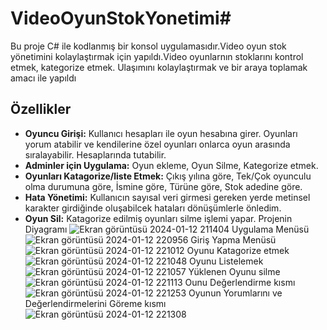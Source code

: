 # VideoOyunStokYonetimi# 

Bu proje C# ile kodlanmış bir konsol uygulamasıdır.Video oyun stok yönetimini kolaylaştırmak için yapıldı.Video oyunlarnın stoklarını kontrol etmek, kategorize etmek. Ulaşımını kolaylaştırmak ve bir araya toplamak amacı ile yapıldı

## Özellikler

- **Oyuncu Girişi:** Kullanıcı hesapları ile oyun hesabına girer. Oyunları yorum atabilir ve kendilerine özel oyunları onlarca oyun arasında sıralayabilir. Hesaplarında tutabilir.
- **Adminler için Uygulama:** Oyun ekleme, Oyun Silme, Kategorize etmek.
- **Oyunları Katagorize/liste Etmek:** Çıkış yılına göre, Tek/Çok oyunculu olma durumuna göre, İsmine göre, Türüne göre, Stok adedine göre.
- **Hata Yönetimi:** Kullanıcın sayısal veri girmesi gereken yerde metinsel karakter girdiğinde oluşabilcek hataları dönüşümlerle önledim.
- **Oyun Sil:** Katagorize edilmiş oyunları silme işlemi yapar.
Projenin Diyagramı
 ![Ekran görüntüsü 2024-01-12 211404](https://github.com/EnesErci/VideoOyunStokYonetimi/assets/155585904/a40eeb48-4fac-4a6d-a9d1-ff4a8310d636)
Uygulama Menüsü ![Ekran görüntüsü 2024-01-12 220956](https://github.com/EnesErci/VideoOyunStokYonetimi/assets/155585904/2f5df5a1-bb0a-4929-9c06-8c40de75bc58)
Giriş Yapma Menüsü ![Ekran görüntüsü 2024-01-12 221012](https://github.com/EnesErci/VideoOyunStokYonetimi/assets/155585904/7be2c345-594e-466a-bfb9-d422e945195d)
Oyunu Katagorize etmek ![Ekran görüntüsü 2024-01-12 221048](https://github.com/EnesErci/VideoOyunStokYonetimi/assets/155585904/e2e1d24b-ebcb-4ad7-8764-b2693a6ec98b)
Oyunu Listelemek ![Ekran görüntüsü 2024-01-12 221057](https://github.com/EnesErci/VideoOyunStokYonetimi/assets/155585904/65cf1075-b2f9-44d3-bfcf-71d848f472dd)
Yüklenen Oyunu silme ![Ekran görüntüsü 2024-01-12 221113](https://github.com/EnesErci/VideoOyunStokYonetimi/assets/155585904/de98237a-8955-4abf-bece-40cca29bdd24)
  Ounu Değerlendirme kısmı ![Ekran görüntüsü 2024-01-12 221253](https://github.com/EnesErci/VideoOyunStokYonetimi/assets/155585904/7e0a9f7c-1556-4516-b539-74bb98cb1b17)
Oyunun Yorumlarını ve Değerlendirmelerini Göreme kısmı ![Ekran görüntüsü 2024-01-12 221308](https://github.com/EnesErci/VideoOyunStokYonetimi/assets/155585904/67abcea5-2755-465a-996c-01d0d0494a1d)
